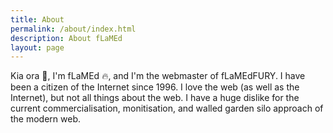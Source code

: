 ```yaml
---
title: About
permalink: /about/index.html
description: About fLaMEd
layout: page
---
```


Kia ora 👋, I'm fLaMEd 🔥, and I'm the webmaster of fLaMEdFURY. I have been a citizen of the Internet since 1996. I love the web (as well as the Internet), but not all things about the web. I have a huge dislike for the current commercialisation, monitisation, and walled garden silo approach of the modern web.
